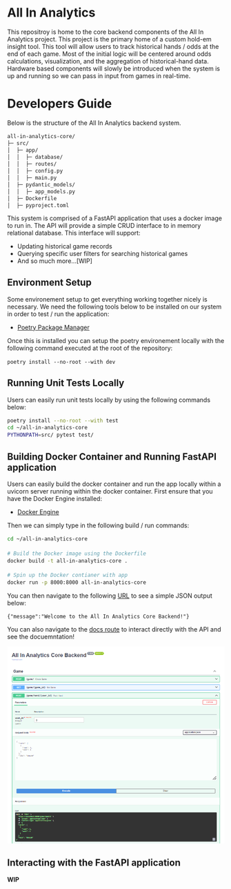 # All In Analytics
This repositroy is home to the core backend components of the All In Analytics project. This project is the primary home of a custom hold-em insight tool. This tool will allow users to track historical hands / odds at the end of each game. Most of the initial logic will be centered around odds calculations, visualization, and the aggregation of historical-hand data. Hardware based components will slowly be introduced when the system is up and running so we can pass in input from games in real-time.

# Developers Guide

Below is the structure of the All In Analytics  backend system.

```
all-in-analytics-core/
├─ src/
│  ├─ app/
│  │  ├─ database/
│  │  ├─ routes/
│  │  ├─ config.py
│  │  ├─ main.py
│  ├─ pydantic_models/
│  │  ├─ app_models.py
│  ├─ Dockerfile
│  ├─ pyproject.toml
```
This system is comprised of a FastAPI application that uses a docker image to run in. The API will provide a simple CRUD interface to in memory relational database. This interface will support:

- Updating historical game records
- Querying specific user filters for searching historical games
- And so much more...[WIP]

## Environment Setup

Some environement setup to get everything working together nicely is necessary. We need the following tools below to be installed on our system in order to test / run the application:

- [Poetry Package Manager](https://python-poetry.org/docs/)

Once this is installed you can setup the poetry environement locally with the following command executed at the root of the repository:

`poetry install --no-root --with dev`

## Running Unit Tests Locally

Users can easily run unit tests locally by using the following commands below:

```bash
poetry install --no-root --with test
cd ~/all-in-analytics-core
PYTHONPATH=src/ pytest test/
```

## Building Docker Container and Running FastAPI application

Users can easily build the docker container and run the app locally within a uvicorn server running within the docker container. First ensure that you have the Docker Engine installed:

- [Docker Engine](https://docs.docker.com/engine/install/ubuntu/)

Then we can simply type in the following build / run commands:

```bash
cd ~/all-in-analytics-core

# Build the Docker image using the Dockerfile
docker build -t all-in-analytics-core .

# Spin up the Docker contianer with app
docker run -p 8000:8000 all-in-analytics-core
```

You can then navigate to the following [URL](http://localhost:8000/) to see a simple JSON output below:

```
{"message":"Welcome to the All In Analytics Core Backend!"}
```
You can also navigate to the [docs route](http://localhost:8000/docs) to interact directly with the API and see the docuemntation!

![Docs Image](docs/images/docs_page_screenshot.png)

## Interacting with the FastAPI application
**WIP**
